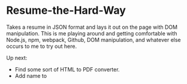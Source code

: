 # Resume-the-Hard-Way

Takes a resume in JSON format and lays it out on the page with DOM manipulation. This is me playing around and getting comfortable with Node.js, npm, webpack, Github, DOM manipulation, and whatever else occurs to me to try out here.

Up next: 

- Find some sort of HTML to PDF converter.
- Add name to <title> tag.
- Go over the code and see what can be modularized and cleaned up.
